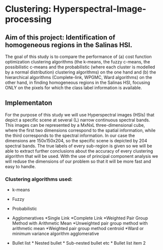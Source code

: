 # Clustering: Hyperspectral-Image-processing

## Aim of this project: Identification of homogeneous regions in the Salinas HSI.

The goal of this study is to compare the performance of (a) cost function optimization clustering
algorithms (the k-means, the fuzzy c-means, the possibilistic c-means and the
probabilistic (where each cluster is modelled by a normal distribution) clustering algorithms) on the one hand and (b) the hierarchical algorithms (Complete-link,
WPGMC, Ward algorithms) on the other hand, in finding homogeneous regions in the
Salinas HSI, focusing ONLY on the pixels for which the class label information is
available.

## Implementaton

For the purpose of this study we will use Hyperspectral images (HSIs) that depict a
specific scene at several (L) narrow continuous spectral bands. This images can be
represented by a MxNxL three-dimensional cube, where the first two dimensions correspond to the spatial information, while the third corresponds to the spectral information. In our case the dimensions are 150x150x204, so the specific scene is depicted
by 204 spectral bands. The true labels of every sub-region is given so we will be able to
extract further conclusions about the accuracy of every clustering algorithm that will
be used.
With the use of principal component analysis we will reduse the dimensions of our
problem so that it will be more fast and easy to handle.
### Clustering algorithms used:
* k-means
* Fuzzy
* Probabilistic
* Agglomeratives
     *Single Link
     *Complete Link
     *Weighted Pair Group Method with Arithmetic Mean
     *Unweighted pair group method with arithmetic mean
     *Weighted pair group method centroid
     *Ward or minimum variance algorithm agglomerative
     
     
* Bullet list
              * Nested bullet
                  * Sub-nested bullet etc
          * Bullet list item 2
   
